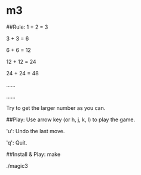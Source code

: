 # m3
##Rule:
1 + 2 = 3

3 + 3 = 6

6 + 6 = 12

12 + 12 = 24

24 + 24 = 48

......

......

Try to get the larger number as you can.

##Play:
Use arrow key (or h, j, k, l) to play the game.

'u': Undo the last move.

'q': Quit.


##Install & Play:
make

./magic3
